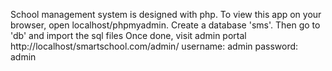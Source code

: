School management system is designed with php. 
To view this app on your browser, open localhost/phpmyadmin. Create a database 'sms'.
Then go to 'db' and import the sql files
Once done, visit admin portal http://localhost/smartschool.com/admin/
username: admin
password: admin

